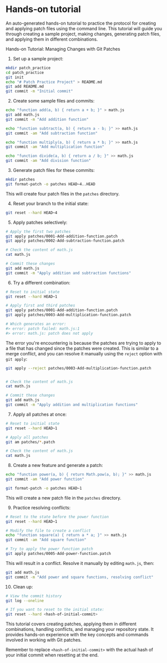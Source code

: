 # Hands-on tutorial

An auto-generated hands-on tutorial to practice the protocol for creating and applying patch files using the command line. This tutorial will guide you through creating a sample project, making changes, generating patch files, and applying them in different combinations.

Hands-on Tutorial: Managing Changes with Git Patches

1. Set up a sample project:

```bash
mkdir patch_practice
cd patch_practice
git init
echo "# Patch Practice Project" > README.md
git add README.md
git commit -m "Initial commit"
```

2. Create some sample files and commits:

```bash
echo "function add(a, b) { return a + b; }" > math.js
git add math.js
git commit -m "Add addition function"

echo "function subtract(a, b) { return a - b; }" >> math.js
git commit -am "Add subtraction function"

echo "function multiply(a, b) { return a * b; }" >> math.js
git commit -am "Add multiplication function"

echo "function divide(a, b) { return a / b; }" >> math.js
git commit -am "Add division function"
```

3. Generate patch files for these commits:

```bash
mkdir patches
git format-patch -o patches HEAD~4..HEAD
```

This will create four patch files in the `patches` directory.

4. Reset your branch to the initial state:

```bash
git reset --hard HEAD~4
```

5. Apply patches selectively:

```bash
# Apply the first two patches
git apply patches/0001-Add-addition-function.patch
git apply patches/0002-Add-subtraction-function.patch

# Check the content of math.js
cat math.js

# Commit these changes
git add math.js
git commit -m "Apply addition and subtraction functions"
```

6. Try a different combination:

```bash
# Reset to initial state
git reset --hard HEAD~1

# Apply first and third patches
git apply patches/0001-Add-addition-function.patch
git apply patches/0003-Add-multiplication-function.patch

# Which generates an error:
#> error: patch failed: math.js:1
#> error: math.js: patch does not apply
```

The error you're encountering is because the patches are trying to apply to a file that has changed since the patches were created. This is similar to a merge conflict, and you can resolve it manually using the `reject` option with `git apply`:

```bash
git apply --reject patches/0003-Add-multiplication-function.patch
```



``` bash

# Check the content of math.js
cat math.js

# Commit these changes
git add math.js
git commit -m "Apply addition and multiplication functions"
```

7. Apply all patches at once:

```bash
# Reset to initial state
git reset --hard HEAD~1

# Apply all patches
git am patches/*.patch

# Check the content of math.js
cat math.js
```

8. Create a new feature and generate a patch:

```bash
echo "function power(a, b) { return Math.pow(a, b); }" >> math.js
git commit -am "Add power function"

git format-patch -o patches HEAD~1
```

This will create a new patch file in the `patches` directory.

9. Practice resolving conflicts:

```bash
# Reset to the state before the power function
git reset --hard HEAD~1

# Modify the file to create a conflict
echo "function square(a) { return a * a; }" >> math.js
git commit -am "Add square function"

# Try to apply the power function patch
git apply patches/0005-Add-power-function.patch
```

This will result in a conflict. Resolve it manually by editing `math.js`, then:

```bash
git add math.js
git commit -m "Add power and square functions, resolving conflict"
```

10. Clean up:

```bash
# View the commit history
git log --oneline

# If you want to reset to the initial state:
git reset --hard <hash-of-initial-commit>
```

This tutorial covers creating patches, applying them in different combinations, handling conflicts, and managing your repository state. It provides hands-on experience with the key concepts and commands involved in working with Git patches.

Remember to replace `<hash-of-initial-commit>` with the actual hash of your initial commit when resetting at the end.